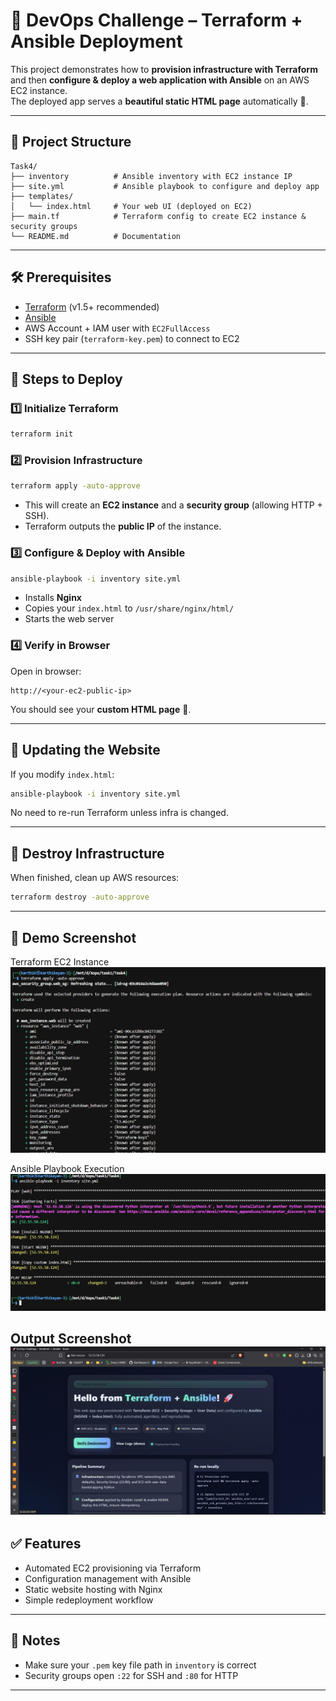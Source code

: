 # 🚀 DevOps Challenge – Terraform + Ansible Deployment

This project demonstrates how to **provision infrastructure with Terraform** and then **configure & deploy a web application with Ansible** on an AWS EC2 instance.  
The deployed app serves a **beautiful static HTML page** automatically 🎉.

---

## 📂 Project Structure

```
Task4/
├── inventory          # Ansible inventory with EC2 instance IP
├── site.yml           # Ansible playbook to configure and deploy app
├── templates/
│   └── index.html     # Your web UI (deployed on EC2)
├── main.tf            # Terraform config to create EC2 instance & security groups
└── README.md          # Documentation
```

---

## 🛠 Prerequisites

- [Terraform](https://developer.hashicorp.com/terraform/downloads) (v1.5+ recommended)
- [Ansible](https://docs.ansible.com/ansible/latest/installation_guide/intro_installation.html)
- AWS Account + IAM user with `EC2FullAccess`
- SSH key pair (`terraform-key.pem`) to connect to EC2

---

## 🚀 Steps to Deploy

### 1️⃣ Initialize Terraform
```bash
terraform init
```

### 2️⃣ Provision Infrastructure
```bash
terraform apply -auto-approve
```
- This will create an **EC2 instance** and a **security group** (allowing HTTP + SSH).
- Terraform outputs the **public IP** of the instance.

### 3️⃣ Configure & Deploy with Ansible
```bash
ansible-playbook -i inventory site.yml
```
- Installs **Nginx**
- Copies your `index.html` to `/usr/share/nginx/html/`
- Starts the web server

### 4️⃣ Verify in Browser
Open in browser:

```
http://<your-ec2-public-ip>
```

You should see your **custom HTML page** 🎨.

---

## 🔄 Updating the Website

If you modify `index.html`:
```bash
ansible-playbook -i inventory site.yml
```

No need to re-run Terraform unless infra is changed.

---

## 🧹 Destroy Infrastructure
When finished, clean up AWS resources:
```bash
terraform destroy -auto-approve
```

---

## 📸 Demo Screenshot
Terraform EC2 Instance
![Terraform EC2 Instance](./Screenshots/terraform.png)


Ansible Playbook Execution
![Ansible Playbook Execution](./Screenshots/ansible-playbook.png)


Output Screenshot
![Output Screenshot](./Screenshots/output.png)
---

## ✅ Features
- Automated EC2 provisioning via Terraform
- Configuration management with Ansible
- Static website hosting with Nginx
- Simple redeployment workflow

---

## 📌 Notes
- Make sure your `.pem` key file path in `inventory` is correct
- Security groups open `:22` for SSH and `:80` for HTTP

---
